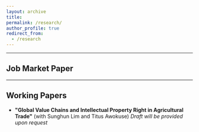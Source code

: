 ```yaml
---
layout: archive
title:
permalink: /research/
author_profile: true
redirect_from:
  - /research
---
```


<hr>

## Job Market Paper

<hr>

## Working Papers
* **"Global Value Chains and Intellectual Property Right in Agricultural Trade"** (with Sunghun Lim and Titus Awokuse) _Draft will be provided upon request_


